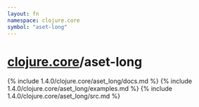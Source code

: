 ```yaml
---
layout: fn
namespace: clojure.core
symbol: "aset-long"
---
```


# [clojure.core](../)/aset-long

{% include 1.4.0/clojure.core/aset_long/docs.md %}
{% include 1.4.0/clojure.core/aset_long/examples.md %}
{% include 1.4.0/clojure.core/aset_long/src.md %}


